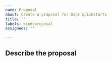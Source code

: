 ```yaml
---
name: Proposal
about: Create a proposal for Dapr quickstarts
title: ''
labels: kind/proposal
assignees: ''

---
```


<!-- Note: this issue queue is for proposals specifically related quickstart tutorials. If you are trying to propose something for dapr itself please do so here: https://github.com/dapr/dapr/issues/new -->

<!-- If you are just looking for help running the tutorials, you can head over to our community discord for quicker response times: https://aka.ms/dapr-discord -->

## Describe the proposal
